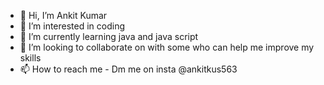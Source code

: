 - 👋 Hi, I’m Ankit Kumar
- 👀 I’m interested in coding
- 🌱 I’m currently learning java and java script
- 💞️ I’m looking to collaborate on with some who can help me improve my skills
- 📫 How to reach me - Dm me on insta @ankitkus563

<!---
ankitkus563/ankitkus563 is a ✨ special ✨ repository because its `README.md` (this file) appears on your GitHub profile.
You can click the Preview link to take a look at your changes.
--->
